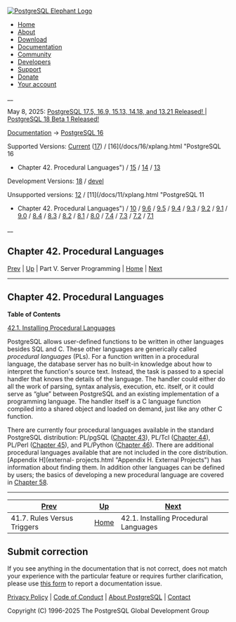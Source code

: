 [ ![PostgreSQL Elephant Logo](/media/img/about/press/elephant.png) ](/)

  * [Home](/ "Home")
  * [About](/about/ "About")
  * [Download](/download/ "Download")
  * [Documentation](/docs/ "Documentation")
  * [Community](/community/ "Community")
  * [Developers](/developer/ "Developers")
  * [Support](/support/ "Support")
  * [Donate](/about/donate/ "Donate")
  * [Your account](/account/ "Your account")

__

May 8, 2025: [ PostgreSQL 17.5, 16.9, 15.13, 14.18, and 13.21 Released! ](/about/news/postgresql-175-169-1513-1418-and-1321-released-3072/) | [ PostgreSQL 18 Beta 1 Released! ](/about/news/postgresql-18-beta-1-released-3070/)

[Documentation](/docs/ "Documentation") -> [PostgreSQL
16](/docs/16/index.html)

Supported Versions: [Current](/docs/current/xplang.html "PostgreSQL 17 -
Chapter 42. Procedural Languages") ([17](/docs/17/xplang.html "PostgreSQL 17 -
Chapter 42. Procedural Languages")) / [16](/docs/16/xplang.html "PostgreSQL 16
- Chapter 42. Procedural Languages") / [15](/docs/15/xplang.html "PostgreSQL
15 - Chapter 42. Procedural Languages") / [14](/docs/14/xplang.html
"PostgreSQL 14 - Chapter 42. Procedural Languages") /
[13](/docs/13/xplang.html "PostgreSQL 13 - Chapter 42. Procedural Languages")

Development Versions: [18](/docs/18/xplang.html "PostgreSQL 18 -
Chapter 42. Procedural Languages") / [devel](/docs/devel/xplang.html
"PostgreSQL devel - Chapter 42. Procedural Languages")

Unsupported versions: [12](/docs/12/xplang.html "PostgreSQL 12 -
Chapter 42. Procedural Languages") / [11](/docs/11/xplang.html "PostgreSQL 11
- Chapter 42. Procedural Languages") / [10](/docs/10/xplang.html "PostgreSQL
10 - Chapter 42. Procedural Languages") / [9.6](/docs/9.6/xplang.html
"PostgreSQL 9.6 - Chapter 42. Procedural Languages") /
[9.5](/docs/9.5/xplang.html "PostgreSQL 9.5 - Chapter 42. Procedural
Languages") / [9.4](/docs/9.4/xplang.html "PostgreSQL 9.4 -
Chapter 42. Procedural Languages") / [9.3](/docs/9.3/xplang.html "PostgreSQL
9.3 - Chapter 42. Procedural Languages") / [9.2](/docs/9.2/xplang.html
"PostgreSQL 9.2 - Chapter 42. Procedural Languages") /
[9.1](/docs/9.1/xplang.html "PostgreSQL 9.1 - Chapter 42. Procedural
Languages") / [9.0](/docs/9.0/xplang.html "PostgreSQL 9.0 -
Chapter 42. Procedural Languages") / [8.4](/docs/8.4/xplang.html "PostgreSQL
8.4 - Chapter 42. Procedural Languages") / [8.3](/docs/8.3/xplang.html
"PostgreSQL 8.3 - Chapter 42. Procedural Languages") /
[8.2](/docs/8.2/xplang.html "PostgreSQL 8.2 - Chapter 42. Procedural
Languages") / [8.1](/docs/8.1/xplang.html "PostgreSQL 8.1 -
Chapter 42. Procedural Languages") / [8.0](/docs/8.0/xplang.html "PostgreSQL
8.0 - Chapter 42. Procedural Languages") / [7.4](/docs/7.4/xplang.html
"PostgreSQL 7.4 - Chapter 42. Procedural Languages") /
[7.3](/docs/7.3/xplang.html "PostgreSQL 7.3 - Chapter 42. Procedural
Languages") / [7.2](/docs/7.2/xplang.html "PostgreSQL 7.2 -
Chapter 42. Procedural Languages") / [7.1](/docs/7.1/xplang.html "PostgreSQL
7.1 - Chapter 42. Procedural Languages")

__

Chapter 42. Procedural Languages  
---  
[Prev](rules-triggers.html "41.7. Rules Versus Triggers")  | [Up](server-programming.html "Part V. Server Programming") | Part V. Server Programming | [Home](index.html "PostgreSQL 16.9 Documentation") |  [Next](xplang-install.html "42.1. Installing Procedural Languages")  
  
* * *

## Chapter 42. Procedural Languages

**Table of Contents**

[42.1. Installing Procedural Languages](xplang-install.html)

PostgreSQL allows user-defined functions to be written in other languages
besides SQL and C. These other languages are generically called _procedural
languages_ (PLs). For a function written in a procedural language, the
database server has no built-in knowledge about how to interpret the
function's source text. Instead, the task is passed to a special handler that
knows the details of the language. The handler could either do all the work of
parsing, syntax analysis, execution, etc. itself, or it could serve as “glue”
between PostgreSQL and an existing implementation of a programming language.
The handler itself is a C language function compiled into a shared object and
loaded on demand, just like any other C function.

There are currently four procedural languages available in the standard
PostgreSQL distribution: PL/pgSQL ([Chapter 43](plpgsql.html
"Chapter 43. PL/pgSQL — SQL Procedural Language")), PL/Tcl ([Chapter
44](pltcl.html "Chapter 44. PL/Tcl — Tcl Procedural Language")), PL/Perl
([Chapter 45](plperl.html "Chapter 45. PL/Perl — Perl Procedural Language")),
and PL/Python ([Chapter 46](plpython.html "Chapter 46. PL/Python — Python
Procedural Language")). There are additional procedural languages available
that are not included in the core distribution. [Appendix H](external-
projects.html "Appendix H. External Projects") has information about finding
them. In addition other languages can be defined by users; the basics of
developing a new procedural language are covered in [Chapter
58](plhandler.html "Chapter 58. Writing a Procedural Language Handler").

* * *

[Prev](rules-triggers.html "41.7. Rules Versus Triggers")  | [Up](server-programming.html "Part V. Server Programming") |  [Next](xplang-install.html "42.1. Installing Procedural Languages")  
---|---|---  
41.7. Rules Versus Triggers  | [Home](index.html "PostgreSQL 16.9 Documentation") |  42.1. Installing Procedural Languages  
  
## Submit correction

If you see anything in the documentation that is not correct, does not match
your experience with the particular feature or requires further clarification,
please use [this form](/account/comments/new/16/xplang.html/) to report a
documentation issue.

[Privacy Policy](/about/privacypolicy) | [Code of Conduct](/about/policies/coc/) | [About PostgreSQL](/about/) | [Contact](/about/contact/)  

Copyright (C) 1996-2025 The PostgreSQL Global Development Group

